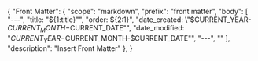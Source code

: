 {
	"Front Matter": {
		"scope": "markdown",
		"prefix": "front matter",
		"body": [
			"---",
			"title: \"${1:title}\"",
			"order: ${2:1}",
			"date_created: \"$CURRENT_YEAR-$CURRENT_MONTH-$CURRENT_DATE\"",
			"date_modified: \"$CURRENT_YEAR-$CURRENT_MONTH-$CURRENT_DATE\"",
			"---",
			""
		],
		"description": "Insert Front Matter"
	},
}